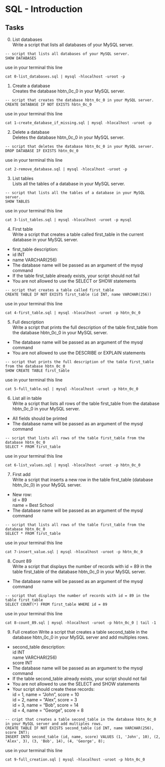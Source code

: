 # SQL - Introduction

## Tasks

0. List databases<br>
Write a script that lists all databases of your MySQL server.
```
-- script that lists all databases of your MySQL server.
SHOW DATABASES
```
use in your terminal this line
```
cat 0-list_databases.sql | mysql -hlocalhost -uroot -p
```

1. Create a database<br>
Creates the database hbtn_0c_0 in your MySQL server.
```
-- script that creates the database hbtn_0c_0 in your MySQL server.
CREATE DATABASE IF NOT EXISTS hbtn_0c_0
```
use in your terminal this line
```
cat 1-create_database_if_missing.sql | mysql -hlocalhost -uroot -p
```

2. Delete a database<br>
Deletes the database hbtn_0c_0 in your MySQL server.
```
-- script that deletes the database hbtn_0c_0 in your MySQL server.
DROP DATABASE IF EXISTS hbtn_0c_0
```
use in your terminal this line
```
cat 2-remove_database.sql | mysql -hlocalhost -uroot -p
```

3. List tables<br>
Lists all the tables of a database in your MySQL server.
```
-- script that lists all the tables of a database in your MySQL server.
SHOW TABLES
```
use in your terminal this line
```
cat 3-list_tables.sql | mysql -hlocalhost -uroot -p mysql
```

4. First table<br>
Write a script that creates a table called first_table in the current database in your MySQL server.
- first_table description:
- id INT
- name VARCHAR(256)
- The database name will be passed as an argument of the mysql command
- If the table first_table already exists, your script should not fail
- You are not allowed to use the SELECT or SHOW statements
```
-- script that creates a table called first_table
CREATE TABLE IF NOT EXISTS first_table (id INT, name VARCHAR(256))
```
use in your terminal this line
```
cat 4-first_table.sql | mysql -hlocalhost -uroot -p hbtn_0c_0
```

5. Full description<br>
Write a script that prints the full description of the table first_table from the database hbtn_0c_0 in your MySQL server.
- The database name will be passed as an argument of the mysql command
- You are not allowed to use the DESCRIBE or EXPLAIN statements
```
-- script that prints the full description of the table first_table from the database hbtn_0c_0
SHOW CREATE TABLE first_table
```
use in your terminal this line
```
cat 5-full_table.sql | mysql -hlocalhost -uroot -p hbtn_0c_0
```

6. List all in table<br>
Write a script that lists all rows of the table first_table from the database hbtn_0c_0 in your MySQL server.
- All fields should be printed
- The database name will be passed as an argument of the mysql command
```
-- script that lists all rows of the table first_table from the database hbtn_0c_0
SELECT * FROM first_table
```
use in your terminal this line
```
cat 6-list_values.sql | mysql -hlocalhost -uroot -p hbtn_0c_0
```

7. First add<br>
Write a script that inserts a new row in the table first_table (database hbtn_0c_0) in your MySQL server.
- New row:<br>
    id = 89<br>
    name = Best School<br>
- The database name will be passed as an argument of the mysql command
```
-- script that lists all rows of the table first_table from the database hbtn_0c_0
SELECT * FROM first_table
```
use in your terminal this line
```
cat 7-insert_value.sql | mysql -hlocalhost -uroot -p hbtn_0c_0
```

8. Count 89<br>
Write a script that displays the number of records with id = 89 in the table first_table of the database hbtn_0c_0 in your MySQL server.
- The database name will be passed as an argument of the mysql command
```
-- script that displays the number of records with id = 89 in the table first_table
SELECT COUNT(*) FROM first_table WHERE id = 89
```
use in your terminal this line
```
cat 8-count_89.sql | mysql -hlocalhost -uroot -p hbtn_0c_0 | tail -1
```

9. Full creation
Write a script that creates a table second_table in the database hbtn_0c_0 in your MySQL server and add multiples rows.

- second_table description:<br>
    id INT<br>
    name VARCHAR(256)<br>
    score INT<br>
- The database name will be passed as an argument to the mysql command
- If the table second_table already exists, your script should not fail
- You are not allowed to use the SELECT and SHOW statements
- Your script should create these records:<br>
    id = 1, name = “John”, score = 10<br>
    id = 2, name = “Alex”, score = 3 <br>
    id = 3, name = “Bob”, score = 14<br>
    id = 4, name = “George”, score = 8<br>
```
-- cript that creates a table second_table in the database hbtn_0c_0 in your MySQL server and add multiples rows.
CREATE TABLE IF NOT EXISTS second_table (id INT, name VARCHAR(256), score INT);
INSERT INTO second_table (id, name, score) VALUES (1, 'John', 10), (2, 'Alex', 3), (3, 'Bob', 14), (4, 'George', 8);
```
use in your terminal this line
```
cat 9-full_creation.sql | mysql -hlocalhost -uroot -p hbtn_0c_0
```